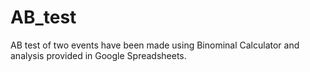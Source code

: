 # AB_test
AB test of two events have been made using Binominal Calculator and analysis provided in Google Spreadsheets.
